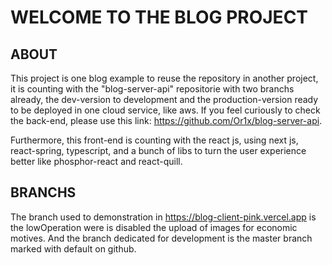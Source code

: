 # WELCOME TO THE BLOG PROJECT

## ABOUT

This project is one blog example to reuse the repository in another project, it is counting with the "blog-server-api" repositorie with two branchs already, the dev-version to development and the production-version ready to be deployed in one cloud service, like aws. If you feel curiously to check the back-end, please use this link: <a href="https://github.com/Or1x/blog-server-api">https://github.com/Or1x/blog-server-api</a>.

Furthermore, this front-end is counting with the react js, using next js, react-spring, typescript, and a bunch of libs to turn the user experience better like phosphor-react and react-quill.

## BRANCHS
The branch used to demonstration in <a href="https://blog-client-pink.vercel.app">https://blog-client-pink.vercel.app</a> is the lowOperation were is disabled the upload of images for economic motives. And the branch dedicated for development is the master branch marked with default on github.
